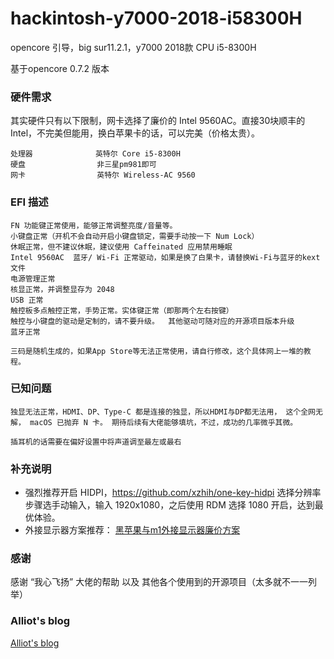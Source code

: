 # hackintosh-y7000-2018-i58300H  
opencore 引导，big sur11.2.1，y7000 2018款 CPU i5-8300H   

基于opencore  0.7.2 版本  

###  硬件需求
其实硬件只有以下限制，网卡选择了廉价的 Intel 9560AC。直接30块顺丰的 Intel，不完美但能用，换白苹果卡的话，可以完美（价格太贵）。  
```
处理器              英特尔 Core i5-8300H  
硬盘                非三星pm981即可
网卡                英特尔 Wireless-AC 9560
```

### EFI 描述  
``` 
FN 功能键正常使用，能够正常调整亮度/音量等。  
小键盘正常（开机不会自动开启小键盘锁定，需要手动按一下 Num Lock）  
休眠正常，但不建议休眠，建议使用 Caffeinated 应用禁用睡眠    
Intel 9560AC  蓝牙/ Wi-Fi 正常驱动，如果是换了白果卡，请替换Wi-Fi与蓝牙的kext文件  
电源管理正常  
核显正常，并调整显存为 2048  
USB 正常  
触控板多点触控正常，手势正常。实体键正常（即那两个左右按键） 
触控与小键盘的驱动是定制的，请不要升级。  其他驱动可随对应的开源项目版本升级     
蓝牙正常

三码是随机生成的，如果App Store等无法正常使用，请自行修改，这个具体网上一堆的教程。  
```

### 已知问题  
``` 
独显无法正常，HDMI、DP、Type-C 都是连接的独显，所以HDMI与DP都无法用， 这个全网无解， macOS 已抛弃 N 卡。 期待后续有大佬能够填坑，不过，成功的几率微乎其微。   

插耳机的话需要在偏好设置中将声道调至最左或最右  
```

### 补充说明  
- 强烈推荐开启 HIDPI，https://github.com/xzhih/one-key-hidpi  选择分辨率步骤选手动输入，输入 1920x1080，之后使用 RDM 选择 1080 开启，达到最优体验。  
- 外接显示器方案推荐：  [黑苹果与m1外接显示器廉价方案](https://www.iots.vip/post/displaylink-hub.html)  

### 感谢    
感谢 “我心飞扬” 大佬的帮助 以及 其他各个使用到的开源项目（太多就不一一列举） 

### Alliot's blog  
[Alliot's blog](https://www.iots.vip)  
